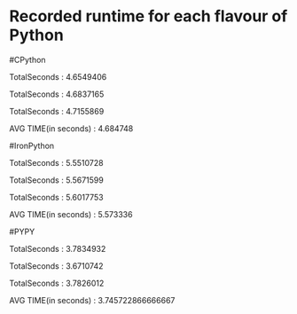 # Recorded runtime for each flavour of Python

#CPython

TotalSeconds      : 4.6549406

TotalSeconds      : 4.6837165

TotalSeconds      : 4.7155869

AVG TIME(in seconds) : 4.684748

#IronPython

TotalSeconds      : 5.5510728

TotalSeconds      : 5.5671599

TotalSeconds      : 5.6017753

AVG TIME(in seconds) : 5.573336

#PYPY

TotalSeconds      : 3.7834932

TotalSeconds      : 3.6710742

TotalSeconds      : 3.7826012

AVG TIME(in seconds) : 3.745722866666667
